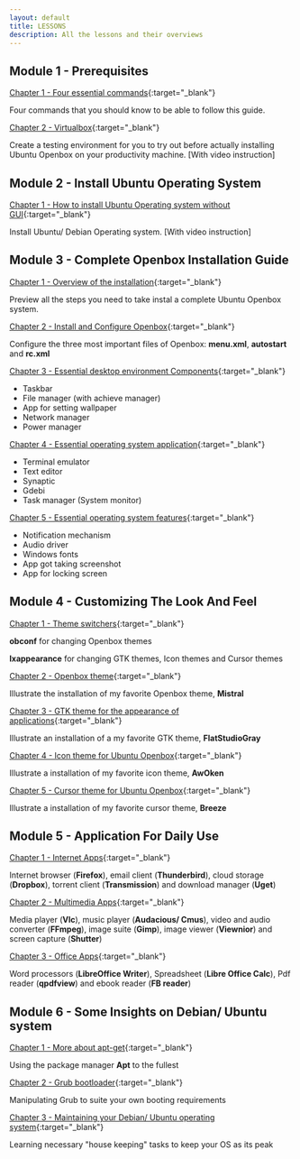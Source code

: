 ```yaml
---
layout: default
title: LESSONS
description: All the lessons and their overviews
---
```


## Module 1 - Prerequisites

[Chapter 1 - Four essential commands]({{site.baseurl}}/lessons/m11-four-essential-commands.html){:target="_blank"}

Four commands that you should know to be able to follow this guide.

[Chapter 2 - Virtualbox]({{site.baseurl}}/lessons/m12-prerequisites-install-and-configure-virtualbox.html){:target="_blank"}

Create a testing environment for you to try out before actually installing Ubuntu Openbox on your productivity machine.
[With video instruction]

## Module 2 - Install Ubuntu Operating System

[Chapter 1 - How to install Ubuntu Operating system without GUI]({{site.baseurl}}/lessons/m20-install-ubuntu-os-without-gui.html){:target="_blank"}

Install Ubuntu/ Debian Operating system.
[With video instruction]

## Module 3 - Complete Openbox Installation Guide

[Chapter 1 - Overview of the installation]({{site.baseurl}}/lessons/m31-overview-of-the-installation.html){:target="_blank"}

Preview all the steps you need to take instal a complete Ubuntu Openbox system.

[Chapter 2 - Install and Configure Openbox]({{site.baseurl}}/lessons/m32-install-and-configure-openbox.html){:target="_blank"}

Configure the three most important files of Openbox: **menu.xml**, **autostart** and **rc.xml**

[Chapter 3 - Essential desktop environment Components]({{site.baseurl}}/lessons/m33-essential-desktop-environment-components.html){:target="_blank"}

  + Taskbar
  + File manager (with achieve manager)
  + App for setting wallpaper
  + Network manager
  + Power manager

[Chapter 4 - Essential operating system application]({{site.baseurl}}/lessons/m34-essential-operating-system-applications.html){:target="_blank"}

  + Terminal emulator
  + Text editor
  + Synaptic
  + Gdebi
  + Task manager (System monitor)

[Chapter 5 - Essential operating system features]({{site.baseurl}}/lessons/m35-essential-operating-system-features.html){:target="_blank"}

  + Notification mechanism
  + Audio driver
  + Windows fonts
  + App got taking screenshot
  + App for locking screen

## Module 4 - Customizing The Look And Feel

[Chapter 1 - Theme switchers]({{site.baseurl}}/lessons/m41-theme-switcher.html){:target="_blank"}

**obconf** for changing Openbox themes

**lxappearance** for changing GTK themes, Icon themes and Cursor themes

[Chapter 2 - Openbox theme]({{site.baseurl}}/lessons/m42-openbox-theme-for-ubuntu-openbox.html){:target="_blank"}

Illustrate the installation of my favorite Openbox theme, **Mistral**

[Chapter 3 - GTK theme for the appearance of applications]({{site.baseurl}}/lessons/m44-gtk-theme-for-ubuntu-openbox.html){:target="_blank"}

Illustrate an installation of a my favorite GTK theme, **FlatStudioGray**

[Chapter 4 - Icon theme for Ubuntu Openbox]({{site.baseurl}}/lessons/m44---icon-themes-for-ubuntu-openbox.html){:target="_blank"}

Illustrate a installation of my favorite icon theme, **AwOken**

[Chapter 5 - Cursor theme for Ubuntu Openbox]({{site.baseurl}}/lessons/m45-cursor-theme.html){:target="_blank"}

Illustrate a installation of my favorite cursor theme, **Breeze**

## Module 5 - Application For Daily Use

[Chapter 1 - Internet Apps]({{site.baseurl}}/lessons/m51-internet-apps-for-ubuntu-openbox.html){:target="_blank"}

Internet browser (**Firefox**), email client (**Thunderbird**), cloud storage (**Dropbox**), torrent client (**Transmission**) and download manager (**Uget**)

[Chapter 2 - Multimedia Apps]({{site.baseurl}}/lessons/m52-multimedia-apps-for-ubuntu-openbox.html){:target="_blank"}

Media player (**Vlc**), music player (**Audacious/ Cmus**), video and audio converter (**FFmpeg**), image suite (**Gimp**), image viewer (**Viewnior**) and screen capture (**Shutter**)

[Chapter 3 - Office Apps]({{site.baseurl}}/lessons/m53-office-apps-for-ubuntu-openbox.html){:target="_blank"}

Word processors (**LibreOffice Writer**), Spreadsheet (**Libre Office Calc**), Pdf reader (**qpdfview**) and ebook reader (**FB reader**)

## Module 6 - Some Insights on Debian/ Ubuntu system

[Chapter 1 - More about apt-get]({{site.baseurl}}/lessons/m61-get-the-most-out-of-apt-get.html){:target="_blank"}

Using the package manager **Apt** to the fullest

[Chapter 2 - Grub bootloader]({{site.baseurl}}/lessons/m62-grub-bootloader.html){:target="_blank"}

Manipulating Grub to suite your own booting requirements

[Chapter 3 - Maintaining your Debian/ Ubuntu operating system]({{site.baseurl}}/lessons/m63-maintaining-your-ubuntu-os.html){:target="_blank"}

Learning necessary "house keeping" tasks to keep your OS as its peak
